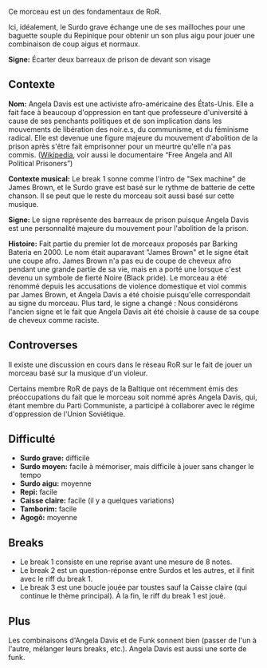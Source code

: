 Ce morceau est un des fondamentaux de RoR.

Ici, idéalement, le Surdo grave échange une de ses mailloches pour une baguette
souple du Repinique pour obtenir un son plus aigu pour jouer une combinaison de
coup aigus et normaux.

**Signe:** Écarter deux barreaux de prison de devant son visage

## Contexte

**Nom:** Angela Davis est une activiste afro-américaine des États-Unis. Elle a
fait face à beaucoup d'oppression en tant que professeure d'université à cause
de ses penchants politiques et de son implication dans les mouvements de
libération des noir.e.s, du communisme, et du féminisme radical. Elle est
devenue une figure majeure du mouvement d'abolition de la prison après s'être
fait emprisonner pour un meurtre qu'elle n'a pas commis.
([Wikipedia](https://en.wikipedia.org/wiki/Angela_Davis), voir aussi le
documentaire “Free Angela and All Political Prisoners”)

**Contexte musical:** Le break 1 sonne comme l'intro de "Sex machine" de James
Brown, et le Surdo grave est basé sur le rythme de batterie de cette chanson. Il
se peut que le reste du morceau soit aussi basé sur cette musique.

**Signe:** Le signe représente des barreaux de prison puisque Angela Davis est
une personnalité majeure du mouvement pour l'abolition de la prison.

**Histoire:** Fait partie du premier lot de morceaux proposés par Barking
Bateria en 2000. Le nom était auparavant "James Brown" et le signe était une
coupe afro. James Brown n'a pas eu de coupe de cheveux afro pendant une grande
partie de sa vie, mais en a porté une lorsque c'est devenu un symbole de fierté
Noire (Black pride). Le morceau a été renommé depuis les accusations de violence
domestique et viol commis par James Brown, et Angela Davis a été choisie
puisqu'elle correspondait au signe du morceau. Plus tard, le signe a changé :
Nous considérons l'ancien signe et le fait que Angela Davis ait été choisie à
cause de sa coupe de cheveux comme raciste.

## Controverses

Il existe une discussion en cours dans le réseau RoR sur le fait de jouer un
morceau basé sur la musique d'un violeur.

Certains membre RoR de pays de la Baltique ont récemment émis des préoccupations
du fait que le morceau soit nommé après Angela Davis, qui, étant membre du Parti
Communiste, a participé à collaborer avec le régime d'oppression de l'Union
Soviétique.

## Difficulté

* **Surdo grave:** difficile
* **Surdo moyen:** facile à mémoriser, mais difficile à jouer sans changer le
  tempo
* **Surdo aigu:** moyenne
* **Repi:** facile
* **Caisse claire:** facile (il y a quelques variations)
* **Tamborim:** facile
* **Agogô:** moyenne

## Breaks

* Le break 1 consiste en une reprise avant une mesure de 8 notes.
* Le break 2 est un question-réponse entre Surdos et les autres, et il finit
  avec le riff du break 1.
* Le break 3 est une boucle jouée par toustes sauf la Caisse claire (qui
  continue le thème principal). À la fin, le riff du break 1 est joué.

## Plus

Les combinaisons d'Angela Davis et de Funk sonnent bien (passer de l'un à
l'autre, mélanger leurs breaks, etc.). Angela Davis est aussi une sorte de funk.
